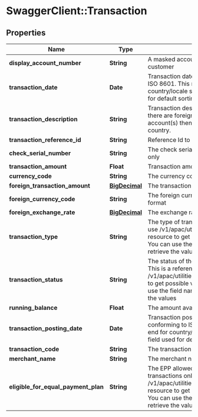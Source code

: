 # SwaggerClient::Transaction

## Properties
Name | Type | Description | Notes
------------ | ------------- | ------------- | -------------
**display_account_number** | **String** | A masked account number that can be displayed to the customer | [optional] 
**transaction_date** | **Date** | Transaction date in YYYY-MM-DD format value conforming to ISO 8601. This needs to be formatted in front-end for country/locale specific display purposes. This is the field used for default sorting, | [optional] 
**transaction_description** | **String** | Transaction description from the merchant, POS or bank. If there are foreign currency transactions on checking /saving account(s) then description includes exchange rate, city and country. | [optional] 
**transaction_reference_id** | **String** | Reference Id to uniquely identify the transaction | [optional] 
**check_serial_number** | **String** | The check serial number. Applicable for checking accounts only | [optional] 
**transaction_amount** | **Float** | Transaction amount in local currency. | [optional] 
**currency_code** | **String** | The currency code of the transaction in ISO 4217 format | [optional] 
**foreign_transaction_amount** | [**BigDecimal**](BigDecimal.md) | The transaction amount in the foreign currency | [optional] 
**foreign_currency_code** | **String** | The foreign currency code of the transaction in ISO 4217 format | [optional] 
**foreign_exchange_rate** | [**BigDecimal**](BigDecimal.md) | The exchange rate at the time the foreign transaction was done | [optional] 
**transaction_type** | **String** | The type of transaction. This is a reference data field. Please use /v1/apac/utilities/referenceData/{transactionType} resource to get possible values of this field with descriptions. You can use the field name as the referenceCode parameter to retrieve the values | [optional] 
**transaction_status** | **String** | The status of the transaction.  Applicable for credit cards only.. This is a reference data field. Please use /v1/apac/utilities/referenceData/{transactionStatus} resource to get possible values of this field with descriptions. You can use the field name as the referenceCode parameter to retrieve the values | [optional] 
**running_balance** | **Float** | The amount available to transact immediately | [optional] 
**transaction_posting_date** | **Date** | Transaction posting date in YYYY-MM-DD format value conforming to ISO 8601. This needs to be formatted in front-end for country/locale specific display purposes. This is the field used for default sorting | [optional] 
**transaction_code** | **String** | The transaction code | [optional] 
**merchant_name** | **String** | The merchant name with which this transaction was made with | [optional] 
**eligible_for_equal_payment_plan** | **String** | The EPP allowed indicator. This is applicable for credit cards transactions only. This is a reference data field. Please use /v1/apac/utilities/referenceData/{eligibleForEqualPaymentPlan} resource to get possible value of This field with description. You can use the field name as the referenceCode parameter to retrieve the values | [optional] 

